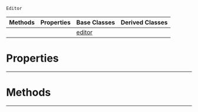  `Editor`

|Methods|Properties|Base Classes|Derived Classes|
|---|---|---|---|
| | |[editor](https://github.com/zeroengineteam/ZeroDocs/code_reference/class_reference/editor.markdown)| |


 #  Properties


---  
 #  Methods


---  
 

 